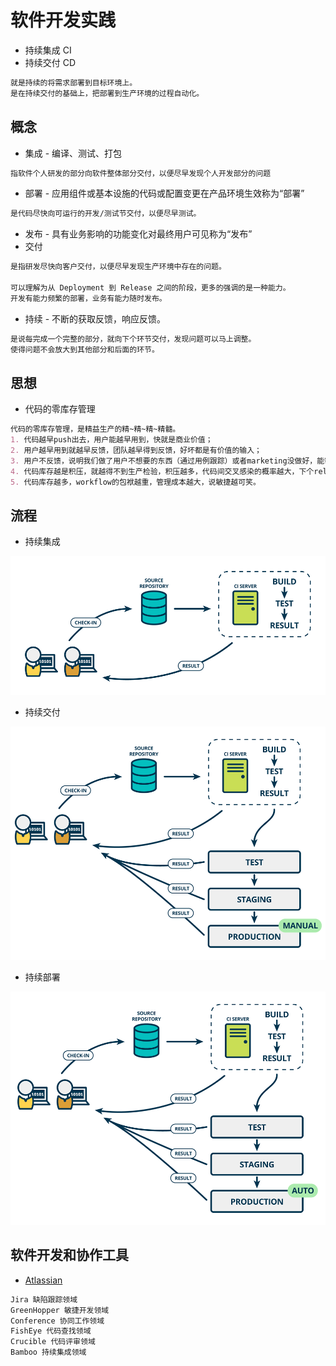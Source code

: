 # 软件开发实践

* 持续集成 CI
* 持续交付 CD

```md
就是持续的将需求部署到目标环境上。
是在持续交付的基础上，把部署到生产环境的过程自动化。
```

## 概念
* 集成 - 编译、测试、打包
```md
指软件个人研发的部分向软件整体部分交付，以便尽早发现个人开发部分的问题
```
* 部署 - 应用组件或基本设施的代码或配置变更在产品环境生效称为“部署”
```md
是代码尽快向可运行的开发/测试节交付，以便尽早测试。
```
* 发布 - 具有业务影响的功能变化对最终用户可见称为“发布”
* 交付
```md
是指研发尽快向客户交付，以便尽早发现生产环境中存在的问题。

可以理解为从 Deployment 到 Release 之间的阶段，更多的强调的是一种能力。
开发有能力频繁的部署，业务有能力随时发布。
```
* 持续 - 不断的获取反馈，响应反馈。
```md
是说每完成一个完整的部分，就向下个环节交付，发现问题可以马上调整。
使得问题不会放大到其他部分和后面的环节。
```

## 思想
* 代码的零库存管理
```md
代码的零库存管理，是精益生产的精~精~精~精髓。
1. 代码越早push出去，用户能越早用到，快就是商业价值；
2. 用户越早用到就越早反馈，团队越早得到反馈，好坏都是有价值的输入；
3. 用户不反馈，说明我们做了用户不想要的东西（通过用例跟踪）或者marketing没做好，能帮助产品市场人员调整策略；
4. 代码库存越是积压，就越得不到生产检验，积压越多，代码间交叉感染的概率越大，下个release的复杂度和风险越高；
5. 代码库存越多，workflow的包袱越重，管理成本越大，说敏捷越可笑。
```
## 流程
* 持续集成

![](_pic/SE-CI.png)

* 持续交付

![](_pic/SE-CD.png)

* 持续部署

![](_pic/SE-CDeployment.png)

##  软件开发和协作工具 
* [Atlassian ](https://cn.atlassian.com/)
```md
Jira 缺陷跟踪领域
GreenHopper 敏捷开发领域
Conference 协同工作领域
FishEye 代码查找领域
Crucible 代码评审领域
Bamboo 持续集成领域
```

